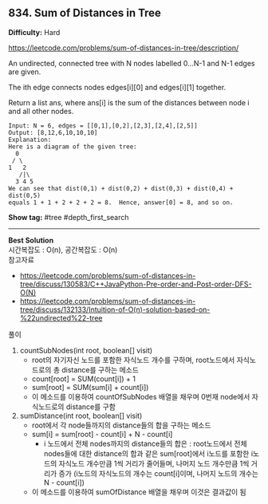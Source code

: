 ## 834. Sum of Distances in Tree

**Difficulty:** Hard

https://leetcode.com/problems/sum-of-distances-in-tree/description/

An undirected, connected tree with N nodes labelled 0...N-1 and N-1 edges are given.  

The ith edge connects nodes edges\[i\]\[0\] and edges\[i\]\[1\] together.  

Return a list ans, where ans\[i\] is the sum of the distances between node i and all other nodes.

```
Input: N = 6, edges = [[0,1],[0,2],[2,3],[2,4],[2,5]]
Output: [8,12,6,10,10,10]
Explanation: 
Here is a diagram of the given tree:
  0
 / \
1   2
   /|\
  3 4 5
We can see that dist(0,1) + dist(0,2) + dist(0,3) + dist(0,4) + dist(0,5)
equals 1 + 1 + 2 + 2 + 2 = 8.  Hence, answer[0] = 8, and so on.
```

**Show tag:** \#tree \#depth\_first\_search

-------------------------------------

**Best Solution** <br/>
시간복잡도 : O(n), 공간복잡도 : O(n)  
참고자료  
* https://leetcode.com/problems/sum-of-distances-in-tree/discuss/130583/C++JavaPython-Pre-order-and-Post-order-DFS-O(N)
* https://leetcode.com/problems/sum-of-distances-in-tree/discuss/132133/Intuition-of-O(n)-solution-based-on-%22undirected%22-tree

풀이  
1. countSubNodes(int root, boolean[] visit)
   * root의 자기자신 노드를 포함한 자식노드 개수를 구하며, root노드에서 자식노드로의 총 distance를 구하는 메소드
   * count\[root\] = SUM(count\[i\]) + 1
   * sum\[root\] = SUM(sum\[i\] + count\[i\])
   * 이 메소드를 이용하여 countOfSubNodes 배열을 채우며 0번재 node에서 자식노드로의 distance를 구함
2. sumDistance(int root, boolean[] visit)
   * root에서 각 node들까지의 distance들의 합을 구하는 메소드
   * sum\[i\] = sum\[root\] - count\[i\] + N - count\[i\]
     * i 노드에서 전체 nodes까지의 distance들의 합은 : root노드에서 전체 nodes들에 대한 distance의 합과 같은 sum\[root\]에서 i노드를 포함한 i노드의 자식노드 개수만큼 1씩 거리가 줄어들며, 나머지 노드 개수만큼 1씩 거리가 증가 (i노드의 자식노드의 개수는 count\[i\]이며, 나머지 노드의 개수는 N - count\[i\])
   * 이 메소드를 이용하여 sumOfDistance 배열을 채우며 이것은 결과값이 됨 
